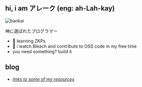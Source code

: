 ## hi, i am アレーク (eng: ah-Lah-kay)
![bankai](https://github.com/g4titanx/g4titanx/assets/165895305/4afac08d-2d86-4a3b-af45-7839bd52adb1)

神に選ばれたプログラマー
- 🌱 learning ZKPs
- 🍿 i watch Bleach and contribute to OSS code in my free time
- you need something? build it

## blog
- [*links to some of my resources*](https://g4titan.bearblog.dev/library/)
